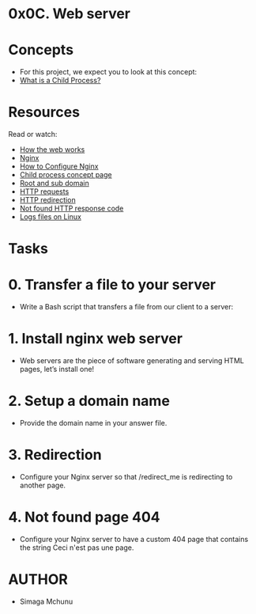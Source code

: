 # 0x0C. Web server

# Concepts
- For this project, we expect you to look at this concept:
- [What is a Child Process?](https://intranet.alxswe.com/concepts/110)

# Resources
Read or watch:

- [How the web works](https://intranet.alxswe.com/rltoken/6TI3HiyFdwrbXWKVF24Gxw)
- [Nginx](https://intranet.alxswe.com/rltoken/vkVMGlaf39j2DWAQWzo6EA)
- [How to Configure Nginx](https://intranet.alxswe.com/rltoken/zKrpVxWuUHVdW4URAjdFbw)
- [Child process concept page](https://intranet.alxswe.com/rltoken/Ar18u5sRis1fkvkVgzdcqg)
- [Root and sub domain](https://intranet.alxswe.com/rltoken/xi3peVqYl02PfpHHHlCtxQ)
- [HTTP requests](https://intranet.alxswe.com/rltoken/sBrrP4EAmI3NoYjIgZrUhw)
- [HTTP redirection](https://intranet.alxswe.com/rltoken/Eaa4ZuKvye941hTkP8VlBQ)
- [Not found HTTP response code](https://intranet.alxswe.com/rltoken/eJSp2QFTY6jqqNtz8OVDEw)
- [Logs files on Linux](https://intranet.alxswe.com/rltoken/7WMNY5CWD-CBrxmQrdmfPg)

# Tasks
# 0. Transfer a file to your server
- Write a Bash script that transfers a file from our client to a server:

# 1. Install nginx web server
- Web servers are the piece of software generating and serving HTML pages, let’s install one!

# 2. Setup a domain name
- Provide the domain name in your answer file.

# 3. Redirection
- Configure your Nginx server so that /redirect_me is redirecting to another page.

# 4. Not found page 404
- Configure your Nginx server to have a custom 404 page that contains the string Ceci n'est pas une page.

# AUTHOR
- Simaga Mchunu
